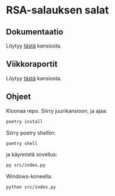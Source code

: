# RSA-salauksen salat

## Dokumentaatio

Löytyy 
[tästä](https://github.com/rundtjan/rsaSalaus/tree/master/dokumentaatio) 
kansiosta.  

## Viikkoraportit

Löytyy [tästä](https://github.com/rundtjan/rsaSalaus/tree/master/viikkoraportit) kansiosta.

## Ohjeet  

Kloonaa repo. Siirry juurikansioon, ja ajaa:  
```bash
poetry install
```
Siirry poetry shelliin:  
```bash
poetry shell
```
ja käynnistä sovellus:
```bash
py src/index.py
```
Windows-koneella:
```bash
python src/index.py
```
